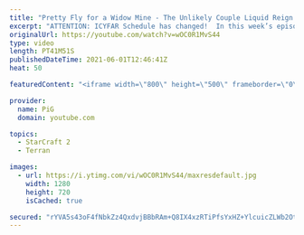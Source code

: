 ```yaml
---
title: "Pretty Fly for a Widow Mine - The Unlikely Couple Liquid Reign ICYFAR G1"
excerpt: "ATTENTION: ICYFAR Schedule has changed!  In this week’s episode of I Cast Your Freakin Awesome Replays (ICYFAR) players sent in their replays that had the most unlikely units pair up!  CURRENT ICYFAR CHALLENGE: \"DIversity Hire\" - Use as many different units as possible. Send submissions to eonblu95@gmail.com"
originalUrl: https://youtube.com/watch?v=wOC0R1MvS44
type: video
length: PT41M51S
publishedDateTime: 2021-06-01T12:46:41Z
heat: 50

featuredContent: "<iframe width=\"800\" height=\"500\" frameborder=\"0\" src=\"https://www.youtube.com/embed/wOC0R1MvS44\" allow=\"accelerometer; autoplay; encrypted-media; gyroscope; picture-in-picture\" allowfullscreen></iframe>"

provider:
  name: PiG
  domain: youtube.com

topics:
  - StarCraft 2
  - Terran

images:
  - url: https://i.ytimg.com/vi/wOC0R1MvS44/maxresdefault.jpg
    width: 1280
    height: 720
    isCached: true

secured: "rYVA5s43oF4fNbkZz4QxdvjBBbRAm+Q8IX4xzRTiPfsYxHZ+YlcuicZLWb2OtYw0/O49H9V82Ob13QWdZw5q7hA8Gd7ajd2uSMsMJPe+d779jkfN4+1pgf7AXfJqp4bxcOAQqS6PuiAIlQIXOmxejCdqspqmTD4eu7lyJgajovcT7FRzuEUivOTn8yx5Sjsw5dykL6JkoGBxFklvH2qzvlSuzhnQDuJyK9ExTz0d7pZqkHD6y2qfnzf8RmZPcwcyDob+pL08l6Ju9lxCorN2EOeMdhtg5Nx5PUfzAKooR9Jq6OVAIOro1SBdSJRtCxfGgwhw5MDXdom6QngLfNTu0BId3eCf9trrnxL8IB+qrEc7JcmXNoN3pz2M8DD/6HdDKf5a+xu4tq3sYWhzCAu+MQC4FeGqib9JWsOiS2dlqqY=;qo8bd3Uw1Cv3GPxP/7N39w=="
---
```


